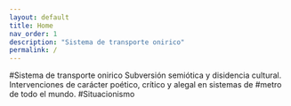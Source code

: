 ```yaml
---
layout: default
title: Home
nav_order: 1
description: "Sistema de transporte onirico"
permalink: /
---
```

#Sistema de transporte onirico
Subversión semiótica y disidencia cultural. Intervenciones de carácter poético, crítico y alegal en sistemas de #metro de todo el mundo. #Situacionismo
